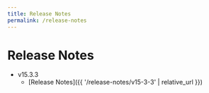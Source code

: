 ```yaml
---
title: Release Notes
permalink: /release-notes
---
```


# Release Notes
- v15.3.3
  - [Release Notes]({{ '/release-notes/v15-3-3' | relative_url }})
